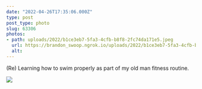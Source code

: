 ```yaml
---
date: "2022-04-26T17:35:06.000Z"
type: post 
post_type: photo
slug: 63306
photos: 
- path: uploads/2022/b1ce3eb7-5fa3-4cfb-b8f8-2fc74da171e5.jpeg
  url: https://brandon_swoop.ngrok.io/uploads/2022/b1ce3eb7-5fa3-4cfb-b8f8-2fc74da171e5.jpeg
  alt: 
---
```

(Re) Learning how to swim properly as part of my old man fitness routine. 


![](/uploads/2022/b1ce3eb7-5fa3-4cfb-b8f8-2fc74da171e5.jpeg)
